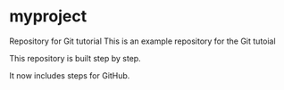 # myproject
Repository for Git tutorial
This is an example repository for the Git tutoial

This repository is built step by step.

It now includes steps for GitHub.
